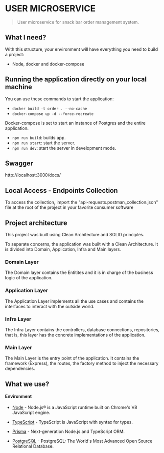 # USER MICROSERVICE

> User microservice for snack bar order management system.


## What I need?

With this structure, your environment will have everything you need to build a project:

- Node, docker and docker-compose

## Running the application directly on your local machine

You can use these commands to start the application:

- `docker build -t order . --no-cache`
- `docker-compose up -d --force-recreate`

Docker-compose is set to start an instance of Postgres and the entire application.

- `npm run build`: builds app.
- `npm run start`: start the server.
- `npm run dev`: start the server in development mode.

## Swagger

http://localhost:3000/docs/

## Local Access - Endpoints Collection

To access the collection, import the "api-requests.postman_collection.json" file at the root of the project in your favorite consumer software

## Project architecture

This project was built using Clean Architecture and SOLID principles.

To separate concerns, the application was built with a Clean Architecture. It is divided into Domain, Application, Infra and Main layers.

### Domain Layer

The Domain layer contains the Entitites and it is in charge of the business logic of the application.

### Application Layer
The Application Layer implements all the use cases and contains the interfaces to interact with the outside world.

### Infra Layer
The Infra Layer contains the controllers, database connections, repositories, that is, this layer has the concrete implementations of the application.


### Main Layer
The Main Layer is the entry point of the application. It contains the framework (Express), the routes, the factory method to inject the necessary dependencies.

## What we use?

#### Environment

- [Node](https://nodejs.org/en/) - Node.js® is a JavaScript runtime built on Chrome's V8 JavaScript engine.

- [TypeScript](https://www.typescriptlang.org/) - TypeScript is JavaScript with syntax for types.

- [Prisma](https://www.prisma.io) - Next-generation Node.js and TypeScript ORM.

- [PostgreSQL](https://postgresql.org/) - PostgreSQL: The World's Most Advanced Open Source Relational Database.
